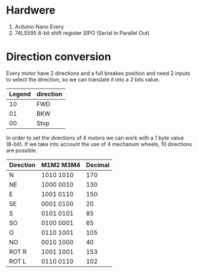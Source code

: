 # Hardwere
1. Arduino Nano Every
2. 74LS595 8-bit shift register SIPO (Serial In Parallel Out)

# Direction conversion

Every motor have 2 directions and a full breakes position and need 2 inputs to select the direction, so we can translate it into a 2 bits value.

Legend | direction
------ | ---------
10 | FWD
01 | BKW
00 | Stop

In order to set the directions of 4 motors we can work with a 1 byte value (8-bit).
If we take into account the use of 4 mechanum wheels, 10 directions are possible.

Direction | M1M2 M3M4 | Decimal
--------- | --------- | -------
N | 1010 1010 | 170
NE | 1000 0010 | 130
E | 1001 0110 | 150
SE | 0001 0100 | 20
S | 0101 0101 | 85
SO | 0100 0001 | 65
O | 0110 1001 | 105
NO | 0010 1000 | 40
ROT R | 1001 1001 | 153
ROT L | 0110 0110 | 102


